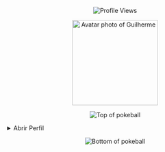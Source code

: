 <p align="center">
  <img src="https://komarev.com/ghpvc/?username=GuilhermeRita&style=plastic&color=blueviolet" alt="Profile Views"/>
</p>

<p align="center">
  <img height="200" alt="Avatar photo of Guilherme" src="https://github.com/GuilhermeRita/GuilhermeRita/assets/99239411/avatar.png">
</p>

<p align="center">
  <img src="https://user-images.githubusercontent.com/44261381/209363264-ac854d3c-2cc2-44c4-928e-8a08d1013f46.png" alt="Top of pokeball">
</p>

<details>
  <summary>Abrir Perfil</summary>
  
  <br>
  <p align="center">
    <img height="200" alt="Avatar photo of Guilherme" src="https://github.com/10kartik/10kartik/assets/99239411/21742f3f-d9a7-4a53-8530-7d20d51e03a9" />
  </p>

  ![Typing SVG](https://readme-typing-svg.demolab.com/?font=VT323&size=35&duration=3500&pause=300&color=6A0572&center=true&vCenter=true&width=500&lines=Olá,+eu+sou+Guilherme;Desenvolvedor+Back-End+e+DBA;Apaixonado+por+dados+e+tecnologia;Curioso+e+explorador+de+sistemas)

  <details>
    <summary>Sobre Mim</summary>
    - Localização: São Paulo, Brasil  
    - Idiomas: Português, Inglês  
    - Cargo: Desenvolvedor Back-End / DBA  
    - Habilidades: Java, C++, Visual Basic, JS, SQL, Power BI, Engenharia de Software  
    - Interesses: Aprender novas tecnologias, bancos de dados e sistemas eficientes  
    - Educação: Técnico pela ETEC; ADS na Fatec  
    - Abordável: Sim, aberto a projetos e colaborações  
    - Frase: Sempre aprendendo, evoluindo e criando soluções com propósito
  </details>

  <details>
    <summary>Ferramentas</summary>
    - **Programming Languages:**  
      <img width="20px" src="https://cdn.jsdelivr.net/gh/devicons/devicon/icons/cplusplus/cplusplus-original.svg" />  
      <img width="20px" src="https://cdn.jsdelivr.net/gh/devicons/devicon/icons/javascript/javascript-original.svg" />  
      <img width="20px" src="https://cdn.jsdelivr.net/gh/devicons/devicon/icons/java/java-original.svg" />  
      <img width="20px" src="https://user-images.githubusercontent.com/25181517/121405384-444d7300-c95d-11eb-959f-913020d3bf90.png" />  

    - **Database & BI:**  
      <img width="20px" src="https://cdn.jsdelivr.net/gh/devicons/devicon/icons/mysql/mysql-plain.svg" />  
      <img width="20px" src="https://img.shields.io/badge/Power%20BI-F2C811?style=for-the-badge&logo=powerbi&logoColor=black" />  

    - **Back-end:**  
      <img width="20px" src="https://cdn.jsdelivr.net/gh/devicons/devicon/icons/nodejs/nodejs-original.svg" />  
      <img width="20px" src="https://cdn.jsdelivr.net/gh/devicons/devicon/icons/express/express-original-wordmark.svg" />  

    - **Front-end:**  
      <img width="20px" src="https://cdn.jsdelivr.net/gh/devicons/devicon/icons/html5/html5-original.svg" />  
      <img width="20px" src="https://cdn.jsdelivr.net/gh/devicons/devicon/icons/css3/css3-plain-wordmark.svg" />  
      <img width="20px" src="https://cdn.jsdelivr.net/gh/devicons/devicon/icons/react/react-original.svg" />
  </details>

  <details>
    <summary>GitHub Stats</summary>
    <p align="center">
      <img align="center" src="https://github-readme-stats.vercel.app/api?username=GuilhermeRita&show_icons=true&theme=radical" alt="GitHub Stats">
      <img align="center" src="https://github-readme-stats.vercel.app/api/top-langs/?username=GuilhermeRita&layout=compact&theme=radical" alt="Top Languages">
    </p>
  </details>

  <details>
    <summary>Contato</summary>
    <p align="center">
      <a href="mailto:contatoguilhermeau@gmail.com"><img src="https://img.shields.io/badge/Gmail-EA4335?style=for-the-badge&logo=gmail&logoColor=white" alt="Email"/></a>
      <a href="https://www.linkedin.com/in/guilherme-augusto-0b2582237/"><img src="https://img.shields.io/badge/LinkedIn-0A66C2?style=for-the-badge&logo=linkedin&logoColor=white" alt="LinkedIn"/></a>
    </p>
  </details>

  <details>
    <summary>Quote</summary>
    <blockquote>“Sempre aprendendo, evoluindo e criando soluções com propósito.”<br><strong>— Guilherme</strong></blockquote>
  </details>

</details>

<p align="center">
  <img src="https://user-images.githubusercontent.com/44261381/209363271-905d2a5e-8a18-44c0-a450-45dddd4d5036.png" alt="Bottom of pokeball">
</p>
